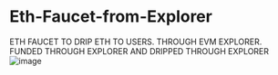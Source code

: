 # Eth-Faucet-from-Explorer
ETH FAUCET TO DRIP ETH TO USERS. THROUGH EVM EXPLORER. FUNDED THROUGH EXPLORER AND DRIPPED THROUGH EXPLORER
![image](https://user-images.githubusercontent.com/31314340/230327767-88a4c064-0a9e-49aa-a00c-5df61321d926.png)
